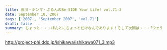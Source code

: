```yaml
---
title: 石川・ホンマ・ぶるんのBe-SIDE Your Life! vol.71-3
date: September 10, 2007
tags: ['2007', 'September 2007', 'vol.71']
draft: false
summary: ちょっと・・・ほんとにちょっとだけなんであります！そして次回は・・・「ウェディングパーティープランナー」と化している石川サンが、「敬老の日」当日の収録ができるのかどうか現在検討中であります。リスナーはご存じ、またもや、パーティーの仕切りなので。NAMAE
---
```


http://project-phi.ddo.jp/ishikawa/ishikawa071_3.mp3